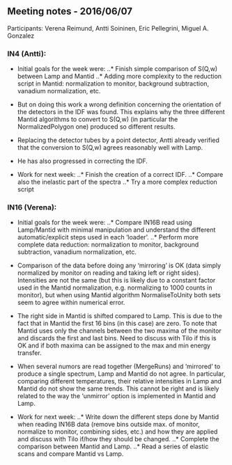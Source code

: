 ## Meeting notes - 2016/06/07

Participants: Verena Reimund, Antti Soininen, Eric Pellegrini, Miguel A. Gonzalez

### IN4 (Antti):

* Initial goals for the week were:
..* Finish simple comparison of S(Q,w) between Lamp and Mantid
..* Adding more complexity to the reduction script in Mantid: normalization to monitor, background subtraction,
    vanadium normalization, etc.

* But on doing this work a wrong definition concerning the orientation of the detectors in the IDF was found.
This explains why the three different Mantid algorithms to convert to S(Q,w) (in particular the NormalizedPolygon
one) produced so different results.

* Replacing the detector tubes by a point detector, Antti already verified that the conversion to S(Q,w)
agrees reasonably well with Lamp.

* He has also progressed in correcting the IDF.

* Work for next week:
..* Finish the creation of a correct IDF.
..* Compare also the inelastic part of the spectra
..* Try a more complex reduction script

### IN16 (Verena):

* Initial goals for the week were:
..* Compare IN16B read using Lamp/Mantid with minimal manipulation and understand the different
    automatic/explicit steps used in each ‘loader’.
..* Perform more complete data reduction: normalization to monitor, background subtraction,
    vanadium normalization, etc.

* Comparison of the data before doing any ‘mirroring’ is OK (data simply normalized by monitor on reading
and taking left or right sides). Intensities are not the same (but this is likely due to a constant factor
used in the Mantid normalization, e.g. normalizing to 1000 counts in monitor), but when using Mantid
algorithm NormaliseToUnity both sets seem to agree within numerical error.

* The right side in Mantid is shifted compared to Lamp. This is due to the fact that in Mantid the first
16 bins (in this case) are zero. To note that Mantid uses only the channels between the two maxima of the
monitor and discards the first and last bins. Need to discuss with Tilo if this is OK and if both maxima
can be assigned to the max and min energy transfer.

* When several numors are read together (MergeRuns) and ‘mirrored’ to produce a single spectrum, Lamp and
Mantid do not agree. In particular, comparing different temperatures, their relative intensities in Lamp
and Mantid do not show the same trends. This cannot be right and is likely related to the way the ‘unmirror’
option is implemented in Mantid and Lamp.

* Work for next week:
..* Write down the different steps done by Mantid when reading IN16B data (remove bins outside max. of monitor,
    normalize to monitor, combining sides, etc.) and how they are applied and discuss with Tilo if/how they
    should be changed.
..* Complete the comparison between Mantid and Lamp.
..* Read a series of elastic scans and compare Mantid vs Lamp.
